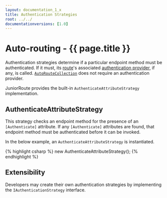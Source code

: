 ```yaml
---
layout: documentation_1_x
title: Authentication Strategies
root: ../../
documentationversions: [1.0]
---
```

Auto-routing - {{ page.title }}
=
Authentication strategies determine if a particular endpoint method must be authenticated. If it must, its [route](routes.html)'s associated [authentication provider](authentication_providers.html), if any, is called. [```AutoRouteCollection```](autoroutecollection.html) does not require an authentication provider.

JuniorRoute provides the built-in ```AuthenticateAttributeStrategy``` implementation.

AuthenticateAttributeStrategy
-
This strategy checks an endpoint method for the presence of an ```[Authenticate]``` attribute. If any ```[Authenticate]``` attributes are found, that endpoint method must be authenticated before it can be invoked.

In the below example, an ```AuthenticateAttributeStrategy``` is instantiated.

{% highlight csharp %}
new AuthenticateAttributeStrategy();
{% endhighlight %}

Extensibility
-
Developers may create their own authentication strategies by implementing the ```IAuthenticationStrategy``` interface.